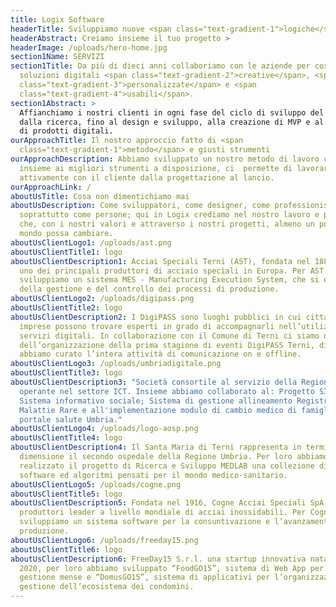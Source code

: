 ```yaml
---
title: Logix Software
headerTitle: Sviluppiamo nuove <span class="text-gradient-1">logiche</span> digitali.
headerAbstract: Creiamo insieme il tuo progetto >
headerImage: /uploads/hero-home.jpg
section1Name: SERVIZI
section1Title: Da più di dieci anni collaboriamo con le aziende per costruire
  soluzioni digitali <span class="text-gradient-2">creative</span>, <span
  class="text-gradient-3">personalizzate</span> e <span
  class="text-gradient-4">usabili</span>.
section1Abstract: >
  Affianchiamo i nostri clienti in ogni fase del ciclo di sviluppo del software:
  dalla ricerca, fino al design e sviluppo, alla creazione di MVP e al restyling
  di prodotti digitali.
ourApproachTitle: Il nostro approccio fatto di <span
  class="text-gradient-1">metodo</span> e giusti strumenti
ourApproachDescription: Abbiamo sviluppato un nostro metodo di lavoro che,
  insieme ai migliori strumenti a disposizione, ci  permette di lavorare
  attivamente con il cliente dalla progettazione al lancio.
ourApproachLink: /
aboutUsTitle: Cosa non dimentichiamo mai
aboutUsDescription: Come sviluppatori, come designer, come professionisti, ma
  soprattutto come persone; qui in Logix crediamo nel nostro lavoro e pensiamo
  che, con i nostri valori e attraverso i nostri progetti, almeno un po’, il
  mondo possa cambiare.
aboutUsClientLogo1: /uploads/ast.png
aboutUsClientTitle1: logo
aboutUsClientDescription1: Acciai Speciali Terni (AST), fondata nel 1884, è oggi
  uno dei principali produttori di acciaio speciali in Europa. Per AST
  sviluppiamo un sistema MES - Manufacturing Execution System, che si occupa
  della gestione e del controllo dei processi di produzione.
aboutUsClientLogo2: /uploads/digipass.png
aboutUsClientTitle2: logo
aboutUsClientDescription2: I DigiPASS sono luoghi pubblici in cui cittadini ed
  imprese possono trovare esperti in grado di accompagnarli nell’utilizzo dei
  servizi digitali. In collaborazione con il Comune di Terni ci siamo occupati
  dell’organizzazione della prima stagione di eventi DigiPASS Terni, di cui
  abbiamo curato l’intera attività di comunicazione on e offline.
aboutUsClientLogo3: /uploads/umbriadigitale.png
aboutUsClientTitle3: logo
aboutUsClientDescription3: "Società consortile al servizio della Regione Umbria,
  operante nel settore ICT. Insieme abbiamo collaborato al: Progetto SISO -
  Sistema informativo sociale; Sistema di gestione allineamento Registro
  Malattie Rare e all'implementazione modulo di cambio medico di famiglia nel
  portale salute Umbria."
aboutUsClientLogo4: /uploads/logo-aosp.png
aboutUsClientTitle4: logo
aboutUsClientDescription4: Il Santa Maria di Terni rappresenta in termini di
  dimensione il secondo ospedale della Regione Umbria. Per loro abbiamo
  realizzato il progetto di Ricerca e Sviluppo MEDLAB una collezione di moduli
  software ed algoritmi pensati per il mondo medico-sanitario.
aboutUsClientLogo5: /uploads/cogne.png
aboutUsClientTitle5: logo
aboutUsClientDescription5: Fondata nel 1916, Cogne Acciai Speciali SpA è tra i
  produttori leader a livello mondiale di acciai inossidabili. Per Cogne
  sviluppiamo un sistema software per la consuntivazione e l’avanzamento della
  produzione.
aboutUsClientLogo6: /uploads/freeday15.png
aboutUsClientTitle6: logo
aboutUsClientDescription6: FreeDay15 S.r.l. una startup innovativa nata nel
  2020, per loro abbiamo sviluppato “FoodGO15”, sistema di Web App per la
  gestione mense e “DomusGO15”, sistema di applicativi per l’organizzazione e la
  gestione dell’ecosistema dei condomìni.
---
```

